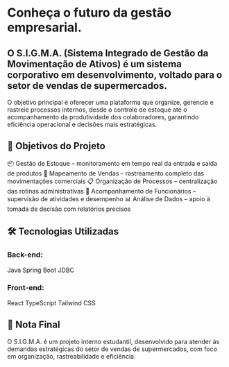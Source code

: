 # Conheça o futuro da gestão empresarial.

## O S.I.G.M.A. (Sistema Integrado de Gestão da Movimentação de Ativos) é um sistema corporativo em desenvolvimento, voltado para o setor de vendas de supermercados.

O objetivo principal é oferecer uma plataforma que organize, gerencie e rastreie processos internos, desde o controle de estoque até o acompanhamento da produtividade dos colaboradores, garantindo eficiência operacional e decisões mais estratégicas.

## 🎯 Objetivos do Projeto

📦 Gestão de Estoque – monitoramento em tempo real da entrada e saída de produtos
🛒 Mapeamento de Vendas – rastreamento completo das movimentações comerciais
📋 Organização de Processos – centralização das rotinas administrativas
👥 Acompanhamento de Funcionários – supervisão de atividades e desempenho
📊 Análise de Dados – apoio à tomada de decisão com relatórios precisos

## 🛠️ Tecnologias Utilizadas

### Back-end:
Java
Spring Boot
JDBC

### Front-end:
React
TypeScript
Tailwind CSS

## 📜 Nota Final
O S.I.G.M.A. é um projeto interno estudantil, desenvolvido para atender às demandas estratégicas do setor de vendas de supermercados, com foco em organização, rastreabilidade e eficiência.

